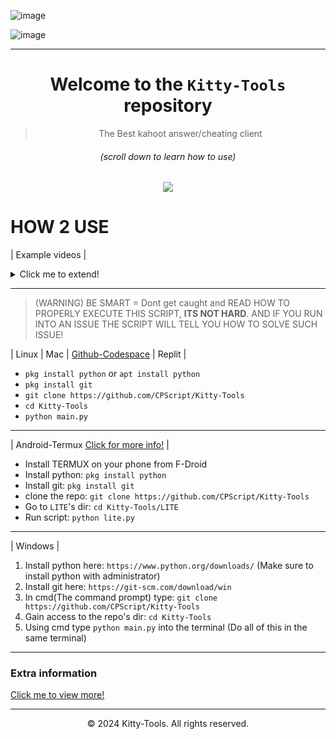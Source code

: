 ![image](https://github.com/user-attachments/assets/3cc27912-9554-4294-af01-443a7b8c8198)

![image](https://github.com/user-attachments/assets/74d15637-c774-41d7-9c6d-3e5316e0087d)


---
<div align=center>
 


# Welcome to the `Kitty-Tools` repository
> The Best kahoot answer/cheating client
###### (scroll down to learn how to use)

<p align="center">
 <img src="https://images-wixmp-ed30a86b8c4ca887773594c2.wixmp.com/f/fec027d5-943a-4543-994b-bd45f4b09ff1/ddc147q-4de5ed23-e4d1-4ecd-89d9-a6376915381e.png/v1/fill/w_1280,h_792,strp/minimalist_cat_art___minimalism___outline_lineart__by_deetees_ddc147q-fullview.png?token=eyJ0eXAiOiJKV1QiLCJhbGciOiJIUzI1NiJ9.eyJzdWIiOiJ1cm46YXBwOjdlMGQxODg5ODIyNjQzNzNhNWYwZDQxNWVhMGQyNmUwIiwiaXNzIjoidXJuOmFwcDo3ZTBkMTg4OTgyMjY0MzczYTVmMGQ0MTVlYTBkMjZlMCIsIm9iaiI6W1t7ImhlaWdodCI6Ijw9NzkyIiwicGF0aCI6IlwvZlwvZmVjMDI3ZDUtOTQzYS00NTQzLTk5NGItYmQ0NWY0YjA5ZmYxXC9kZGMxNDdxLTRkZTVlZDIzLWU0ZDEtNGVjZC04OWQ5LWE2Mzc2OTE1MzgxZS5wbmciLCJ3aWR0aCI6Ijw9MTI4MCJ9XV0sImF1ZCI6WyJ1cm46c2VydmljZTppbWFnZS5vcGVyYXRpb25zIl19.ZevPdeMRo9GoJE5Cn_JUZCgV0yEWxmc0vvdLbJgUSD0" />
</p>

<div align="left">
 
# HOW 2 USE
| Example videos |

<details closed>
<summary>Click me to extend!</summary>

> NOTE: These videos don't fully explain to you on how to use the software.

### Linux/Codespace
[Screen recording 2024-04-26 10.33.12 AM.webm](https://github.com/CPScript/Kitty-Tools/assets/83523587/c7ec5529-c29f-4623-9129-01cd96511e1b)

* Codespace already has python and git installed so dont worry about that!
* If you use a terminal on a Linux OS you will have to manualy install them.

### Replit
[Screen recording 2024-05-10 1.01.43 PM.webm](https://github.com/CPScript/Kitty-Tools/assets/83523587/97b8e7e0-f0ec-455f-b89f-da7126bc84c3)

* On replit you will get an error, all you need to do is re-run the script using the "Run" button <3

### Windows

* My pc blew up so i can't make a video for it yet
</details>

---

> (WARNING) BE SMART = Dont get caught and READ HOW TO PROPERLY EXECUTE THIS SCRIPT, **ITS NOT HARD**. AND IF YOU RUN INTO AN ISSUE THE SCRIPT WILL TELL YOU HOW TO SOLVE SUCH ISSUE!

| Linux | Mac | [Github-Codespace](https://github.com/codespaces) | Replit |
* `pkg install python` or `apt install python`
* `pkg install git`
* `git clone https://github.com/CPScript/Kitty-Tools`
* `cd Kitty-Tools`
* `python main.py`

---

| Android-Termux [Click for more info!](https://github.com/CPScript/Kitty-Tools/tree/main/LITE) |

* Install TERMUX on your phone from F-Droid
* Install python: `pkg install python`
* Install git: `pkg install git`
* clone the repo: `git clone https://github.com/CPScript/Kitty-Tools`
* Go to `LITE`'s dir: `cd Kitty-Tools/LITE`
* Run script: `python lite.py`

---
 
| Windows |
1. Install python here: `https://www.python.org/downloads/` (Make sure to install python with administrator)
2. Install git here: `https://git-scm.com/download/win`
3. In cmd(The command prompt) type: `git clone https://github.com/CPScript/Kitty-Tools`
3. Gain access to the repo's dir: `cd Kitty-Tools`
4. Using cmd type `python main.py` into the terminal
(Do all of this in the same terminal)

---

### Extra information
[Click me to view more!](https://github.com/CPScript/Kitty-Tools/blob/main/extra.md)

---
<p align="center">
  &copy; 2024 Kitty-Tools. All rights reserved.
</p>
